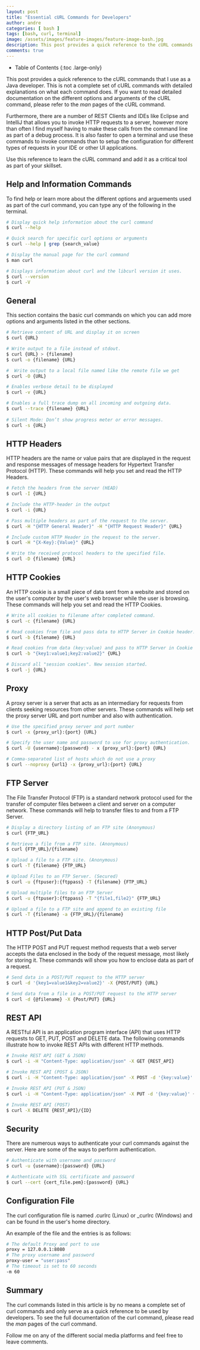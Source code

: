 ```yaml
---
layout: post
title: "Essential cURL Commands for Developers"
author: andre
categories: [ bash ]
tags: [bash, curl, terminal]
image: /assets/images/feature-images/feature-image-bash.jpg
description: This post provides a quick reference to the cURL commands that I use as a Java developer. This is not a complete set of cURL commands with detailed explanations on what each command does.
comments: true
---
```


- Table of Contents
{:toc .large-only}

This post provides a quick reference to the cURL commands that I use as a Java developer. This is not a complete set of cURL commands with detailed explanations on what each command does. If you want to read detailed documentation on the different options and arguments of the cURL command, please refer to the *man* pages of the cURL command. 

Furthermore, there are a number of REST Clients and IDEs like Eclipse and IntelliJ that allows you to invoke HTTP requests to a server, however more than often I find myself having to make these calls from the command line as part of a debug process. It is also faster to open a terminal and use these commands to invoke commands than to setup the configuration for different types of requests in your IDE or other UI applications. 

Use this reference to learn the cURL command and add it as a critical tool as part of your skillset. 

## Help and Information Commands
To find help or learn more about the different options and arguements used as part of the curl command, you can type any of the following in the terminal.
```bash
# Display quick help information about the curl command
$ curl --help

# Quick search for specific curl options or arguments
$ curl --help | grep {search_value}

# Display the manual page for the curl command
$ man curl

# Displays information about curl and the libcurl version it uses.
$ curl --version
$ curl -V
```

## General
This section contains the basic curl commands on which you can add more options and arguments listed in the other sections.
```bash
# Retrieve content of URL and display it on screen
$ curl {URL}

# Write output to a file instead of stdout.
$ curl {URL} > {filename}
$ curl -o {filename} {URL}

#  Write output to a local file named like the remote file we get
$ curl -O {URL}

# Enables verbose detail to be displayed
$ curl -v {URL}

# Enables a full trace dump on all incoming and outgoing data.
$ curl --trace {filename} {URL}
 
# Silent Mode: Don’t show progress meter or error messages.
$ curl -s {URL}
```

## HTTP Headers
HTTP headers are the name or value pairs that are displayed in the request and response messages of message headers for Hypertext Transfer Protocol (HTTP). These commands will help you set and read the HTTP Headers.
```bash
# Fetch the headers from the server (HEAD)
$ curl -I {URL}

# Include the HTTP-header in the output
$ curl -i {URL}

# Pass multiple headers as part of the request to the server.
$ curl -H "{HTTP General Header}" -H "{HTTP Request Header}" {URL}

# Include custom HTTP Header in the request to the server.
$ curl -H "{X-Key}:{Value}" {URL}

# Write the received protocol headers to the specified file.
$ curl -D {filename} {URL}
```

## HTTP Cookies
An HTTP cookie is a small piece of data sent from a website and stored on the user's computer by the user's web browser while the user is browsing. These commands will help you set and read the HTTP Cookies.
```bash
# Write all cookies to filename after completed command.
$ curl -c {filename} {URL}

# Read cookies from file and pass data to HTTP Server in Cookie header. 
$ curl -b {filename} {URL}

# Read cookies from data (key:value) and pass to HTTP Server in Cookie header.
$ curl -b "{key1:value1;key2:value2}" {URL}

# Discard all "session cookies". New session started.
$ curl -j {URL}
```

## Proxy
A proxy server is a server that acts as an intermediary for requests from clients seeking resources from other servers. These commands will help set the proxy server URL and port number and also with authentication.
```bash
# Use the specified proxy server and port number
$ curl -x {proxy_url}:{port} {URL}

# Specify the user name and password to use for proxy authentication.
$ curl -U {username}:{password} - x {proxy_url}:{port} {URL}

# Comma-separated list of hosts which do not use a proxy
$ curl --noproxy {url1} -x {proxy_url}:{port} {URL}
```

## FTP Server
The File Transfer Protocol (FTP) is a standard network protocol used for the transfer of computer files between a client and server on a computer network. These commands will help to transfer files to and from a FTP Server.
```bash
# Display a directory listing of an FTP site (Anonymous)
$ curl {FTP_URL}

# Retrieve a file from a FTP site. (Anonymous)
$ curl {FTP_URL}/{filename} 

# Upload a file to a FTP site. (Anonymous)
$ curl -T {filename} {FTP_URL}

# Upload Files to an FTP Server. (Secured)
$ curl -u {ftpuser}:{ftppass} -T {filename} {FTP_URL}

# Upload multiple files to an FTP Server
$ curl -u {ftpuser}:{ftppass} -T "{file1,file2}" {FTP_URL}

# Upload a file to a FTP site and append to an existing file
$ curl -T {filename} -a {FTP_URL}/{filename}
```

## HTTP Post/Put Data
The HTTP POST and PUT request method requests that a web server accepts the data enclosed in the body of the request message, most likely for storing it. These commands will show you how to enclose data as part of a request.
```bash
# Send data in a POST/PUT request to the HTTP server
$ curl -d '{key1=value1&key2=value2}' -X {POST/PUT} {URL}

# Send data from a file in a POST/PUT request to the HTTP server
$ curl -d {@filename} -X {Post/PUT} {URL}
```

## REST API
A RESTful API is an application program interface (API) that uses HTTP requests to GET, PUT, POST and DELETE data. The following commands illustrate how to invoke REST APIs with different HTTP methods.
```bash
# Invoke REST API (GET & JSON)
$ curl -i -H "Content-Type: application/json" -X GET {REST_API}

# Invoke REST API (POST & JSON)
$ curl -i -H "Content-Type: application/json" -X POST -d '{key:value}' {REST_API}

# Invoke REST API (PUT & JSON)
$ curl -i -H "Content-Type: application/json" -X PUT -d '{key:value}' {REST_API}

# Invoke REST API (POST)
$ curl -X DELETE {REST_API}/{ID}
```

## Security
There are numerous ways to authenticate your curl commands against the server. Here are some of the ways to perform authentication.
```bash
# Authenticate with username and password
$ curl -u {username}:{password} {URL}

# Authenticate with SSL certificate and password
$ curl --cert {cert_file.pem}:{password} {URL}
```


## Configuration File
The curl configuration file is named .curlrc (Linux) or _curlrc (Windows) and can be found in the user's home directory.

An example of the file and the entries is as follows:
```bash
# The default Proxy and port to use
proxy = 127.0.0.1:8080
# The proxy username and password
proxy-user = "user:pass"
# The timeout is set to 60 seconds
-m 60
```

## Summary
The curl commands listed in this article is by no means a complete set of curl commands and only serve as a quick reference to be used by developers. To see the full documentation of the curl command, please read the *man* pages of the curl command.

Follow me on any of the different social media platforms and feel free to leave comments.

[1]:https://en.wikipedia.org/wiki/CURL